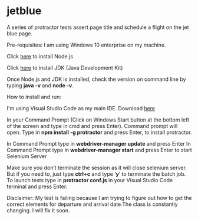 # jetblue
A series of protractor tests assert page title and schedule a flight on the jet blue page.

Pre-requisites: 
I am using Windows 10 enterprise on my machine.

Click [here](https://nodejs.org/en/download/) to install Node.js  

Click [here](https://www.oracle.com/java/technologies/javase-downloads.html) to install JDK (Java Development Kit) 

Once Node.js and JDK is installed, check the version on command line by typing **java -v** and **node -v**.

How to install and run: 

I'm using Visual Studio Code as my main IDE. Download [here](https://code.visualstudio.com/download) 

In your Command Prompt (Click on Windows Start button at the bottom left of the screen and type in cmd and press Enter). Command prompt will open. Type in **npm install -g protractor** and press Enter, to install protractor. 

In Command Prompt type in **webdriver-manager update** and press Enter In Command Prompt type in **webdriver-manager start** and press Enter to start Selenium Server

Make sure you don’t terminate the session as it will close selenium server. But if you need to, just type **ctrl+c** and type ‘**y**’ to terminate the batch job. To launch tests type in **protractor conf.js** in your Visual Studio Code terminal and press Enter.

Disclaimer: My test is failing because I am trying to figure out how to get the correct elements for departure and arrival date.The class is constantly changing. I will fix it soon.
